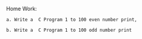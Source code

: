 Home Work:

	a. Write a  C Program 1 to 100 even number print,
 
	b. Write a  C Program 1 to 100 odd number print
